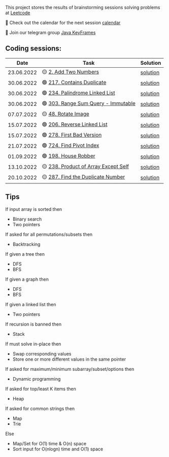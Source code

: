 This project stores the results of brainstorming sessions solving problems at
[Leetcode](https://leetcode.com/problemset/all/)

📅 Check out the calendar for the next session [calendar](https://cutt.ly/JJpel8R)</a><br>

💬 Join our telegram group [Java KeyFrames](https://t.me/JavaKeyFrames)

## Coding sessions:

| Date       | Task                                                                                                | Solution                                  |
|------------|-----------------------------------------------------------------------------------------------------|-------------------------------------------|
| 23.06.2022 | 🟡 [2. Add Two Numbers](https://leetcode.com/problems/add-two-numbers/)                             | [solution](src/main/java/leetcode/p0002/) |
| 30.06.2022 | 🟢 [217. Contains Duplicate](https://leetcode.com/problems/contains-duplicate/)                     | [solution](src/main/java/leetcode/p0217/) |
| 30.06.2022 | 🟢 [234. Palindrome Linked List](https://leetcode.com/problems/palindrome-linked-list/)             | [solution](src/main/java/leetcode/p0234/) |
| 30.06.2022 | 🟢 [303. Range Sum Query - Immutable](https://leetcode.com/problems/range-sum-query-immutable/)     | [solution](src/main/java/leetcode/p0303/) |
| 07.07.2022 | 🟡 [48. Rotate Image](https://leetcode.com/problems/rotate-image/)                                  | [solution](src/main/java/leetcode/p0048/) |
| 15.07.2022 | 🟢 [206. Reverse Linked List](https://leetcode.com/problems/reverse-linked-list/)                   | [solution](src/main/java/leetcode/p0206/) |
| 15.07.2022 | 🟢 [278. First Bad Version](https://leetcode.com/problems/first-bad-version/)                       | [solution](src/main/java/leetcode/p0278/) |
| 21.07.2022 | 🟢 [724. Find Pivot Index](https://leetcode.com/problems/find-pivot-index/)                         | [solution](src/main/java/leetcode/p0724/) |
| 01.09.2022 | 🟢 [198. House Robber](https://leetcode.com/problems/house-robber/)                                 | [solution](src/main/java/leetcode/p0198/) |
| 13.10.2022 | 🟡 [238. Product of Array Except Self](https://leetcode.com/problems/product-of-array-except-self/) | [solution](src/main/java/leetcode/p0238/) |
| 20.10.2022 | 🟡 [287. Find the Duplicate Number](https://leetcode.com/problems/find-the-duplicate-number/)       | [solution](src/main/java/leetcode/p0287/) |

## Tips

If input array is sorted then

- Binary search
- Two pointers

If asked for all permutations/subsets then

- Backtracking

If given a tree then

- DFS
- BFS

If given a graph then

- DFS
- BFS

If given a linked list then

- Two pointers

If recursion is banned then

- Stack

If must solve in-place then

- Swap corresponding values
- Store one or more different values in the same pointer

If asked for maximum/minimum subarray/subset/options then

- Dynamic programming

If asked for top/least K items then

- Heap

If asked for common strings then

- Map
- Trie

Else

- Map/Set for O(1) time & O(n) space
- Sort input for O(nlogn) time and O(1) space
